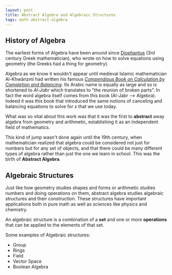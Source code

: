 ```yaml
---
layout: post
title: Abstract Algebra and Algebraic Structures
tags: math abstract-algebra
---
```

## History of Algebra
The earliest forms of Algebra have been around since [Diophantus](https://en.wikipedia.org/wiki/Diophantus) (3rd century Greek mathematician), who wrote on how to solve equations using geometry (the Greeks had a thing for geometry).

Algebra as we know it wouldn't appear until medieval Islamic mathematician Al-Khwārizmī had written his famous [*Compendious Book on Calculation by Completion and Balancing*](http://www.wilbourhall.org/pdfs/MBP/robertofchesters00khuw.pdf). Its Arabic name is equally as large and so is shortened to *Al-Jabr* which translates to "the reunion of broken parts". In fact the word algebra itself comes from this book (Al-Jabr --> Algebra). Indeed it was this book that introduced the same notions of canceling and balancing equations to solve for *x* that we use today.

<!--more-->

What was so vital about this work was that it was the first to **abstract** away algebra from geometry and arithmetic, establishing it as an independent field of mathematics.

This kind of jump wasn't done again until the 19th century, when mathematician realized that algebra could be considered not just for numbers but for any set of objects, and that there could be many different types of algebra rather than just the one we learn in school. This was the birth of **Abstract Algebra**.

## Algebraic Structures
Just like how geometry studies shapes and forms or arithmetic studies numbers and doing operations on them, abstract algebra studies algebraic structures and their construction. These structures have important applications both in pure math as well as sciences like physics and chemistry.

An algebraic structure is a combination of a **set** and one or more **operations** that can be applied to the elements of that set.

Some examples of Algebraic structures:
* Group
* Rings
* Field
* Vector Space
* Boolean Algebra

<!-- Click here to see my posts on three of the most important algebraic structures:
* [Groups](/2017/05/23/groups)
* [Rings](/2017/05/24/rings)
* [Fields](/2017/05/24/fields) -->
